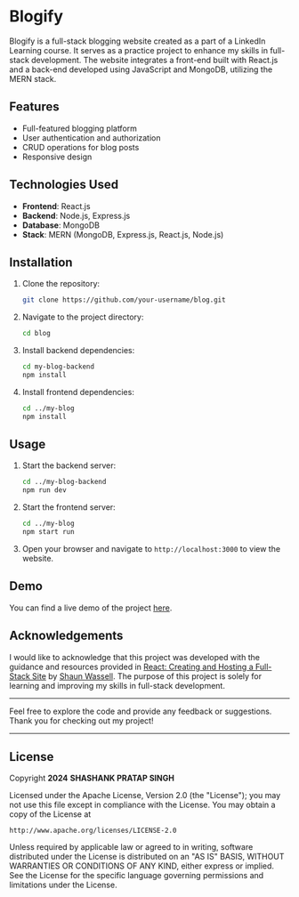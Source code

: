 # Blogify

Blogify is a full-stack blogging website created as a part of a LinkedIn Learning course. It serves as a practice project to enhance my skills in full-stack development. The website integrates a front-end built with React.js and a back-end developed using JavaScript and MongoDB, utilizing the MERN stack.

## Features

- Full-featured blogging platform
- User authentication and authorization
- CRUD operations for blog posts
- Responsive design

## Technologies Used

- **Frontend**: React.js
- **Backend**: Node.js, Express.js
- **Database**: MongoDB
- **Stack**: MERN (MongoDB, Express.js, React.js, Node.js)

## Installation

1. Clone the repository:

    ```bash
    git clone https://github.com/your-username/blog.git
    ```

2. Navigate to the project directory:

    ```bash
    cd blog
    ```

3. Install backend dependencies:

    ```bash
    cd my-blog-backend
    npm install
    ```

4. Install frontend dependencies:

    ```bash
    cd ../my-blog
    npm install
    ```

## Usage

1. Start the backend server:

    ```bash
    cd ../my-blog-backend
    npm run dev
    ```

2. Start the frontend server:

    ```bash
    cd ../my-blog
    npm start run
    ```

3. Open your browser and navigate to `http://localhost:3000` to view the website.

## Demo

You can find a live demo of the project [here](https://github.com/user-attachments/assets/e42c6779-2140-45a4-b1b0-9fa94c2072b7).

## Acknowledgements

I would like to acknowledge that this project was developed with the guidance and resources provided in [React: Creating and Hosting a Full-Stack Site](https://www.linkedin.com/learning/react-creating-and-hosting-a-full-stack-site-15153869?u=41910388) by [Shaun Wassell](https://www.linkedin.com/in/shaun-wassell/?trk=lil_instructor). 
The purpose of this project is solely for learning and improving my skills in full-stack development.

---

Feel free to explore the code and provide any feedback or suggestions. Thank you for checking out my project!

---

## License

Copyright **2024** **SHASHANK PRATAP SINGH**

Licensed under the Apache License, Version 2.0 (the "License");
you may not use this file except in compliance with the License.
You may obtain a copy of the License at

    http://www.apache.org/licenses/LICENSE-2.0

Unless required by applicable law or agreed to in writing, software
distributed under the License is distributed on an "AS IS" BASIS,
WITHOUT WARRANTIES OR CONDITIONS OF ANY KIND, either express or implied.
See the License for the specific language governing permissions and
limitations under the License.

